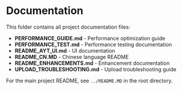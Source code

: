 # Documentation

This folder contains all project documentation files:

- **PERFORMANCE_GUIDE.md** - Performance optimization guide
- **PERFORMANCE_TEST.md** - Performance testing documentation
- **README_AYT_UI.md** - UI documentation
- **README_CN.MD** - Chinese language README
- **README_ENHANCEMENTS.md** - Enhancement documentation
- **UPLOAD_TROUBLESHOOTING.md** - Upload troubleshooting guide

For the main project README, see `../README.MD` in the root directory.
